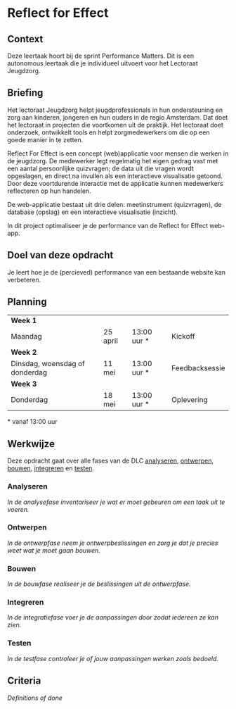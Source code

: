 # Reflect for Effect

## Context
Deze leertaak hoort bij de sprint Performance Matters. Dit is een autonomous leertaak die je individueel uitvoert voor het Lectoraat Jeugdzorg.

## Briefing
Het lectoraat Jeugdzorg helpt jeugdprofessionals in hun ondersteuning en zorg aan kinderen, jongeren en hun ouders in de regio Amsterdam. Dat doet het lectoraat in projecten die voortkomen uit de praktijk. Het lectoraat doet onderzoek, ontwikkelt tools en helpt zorgmedewerkers om die op een goede manier in te zetten.

Reflect For Effect is een concept (web)applicatie voor mensen die werken in de jeugdzorg. De medewerker legt regelmatig het eigen gedrag vast met een aantal persoonlijke quizvragen; de data uit die vragen wordt opgeslagen, en direct na invullen als een interactieve visualisatie getoond. Door deze voortdurende interactie met de applicatie kunnen medewerkers reflecteren op hun handelen.

De web-applicatie bestaat uit drie delen: meetinstrument (quizvragen), de database (opslag) en een interactieve visualisatie (inzicht).

In dit project optimaliseer je de performance van de Reflect for Effect web-app. 

## Doel van deze opdracht
Je leert hoe je de (percieved) performance van een bestaande website kan verbeteren.

## Planning

<table>
    <tr>
        <td colspan="4"><b>Week 1</b></td>
    </tr>
    <tr>
        <td>Maandag</td>
        <td>25 april</td>
        <td>13:00 uur *</td>
        <td>Kickoff</td>
    </tr>
    <tr>
        <td colspan="4"><b>Week 2</b></td>
    </tr>
    <tr>
        <td>Dinsdag, woensdag of donderdag</td>
        <td>11 mei</td>
        <td>13:00 uur *</td>
        <td>Feedbacksessie</td>
    </tr>
    <tr>
        <td colspan="4"><b>Week 3</b></td>
    </tr>
    <tr>
        <td>Donderdag</td>
        <td>18 mei</td>
        <td>13:00 uur *</td>
        <td>Oplevering</td>
    </tr>
</table>
* vanaf 13:00 uur

## Werkwijze
Deze opdracht gaat over alle fases van de DLC [analyseren](#analyseren), [ontwerpen](#ontwerpen), [bouwen](#bouwen), [integreren](#integreren) en [testen](#testen).

### Analyseren
*In de analysefase inventariseer je wat er moet gebeuren om een taak uit te voeren.*

### Ontwerpen
*In de ontwerpfase neem je ontwerpbeslissingen en zorg je dat je precies weet wat je moet gaan bouwen.*

### Bouwen
*In de bouwfase realiseer je de beslissingen uit de ontwerpfase.*

### Integreren
*In de integratiefase voer je de aanpassingen door zodat iedereen ze kan zien.*

### Testen
*In de testfase controleer je of jouw aanpassingen werken zoals bedoeld.*

## Criteria
*Definitions of done*
